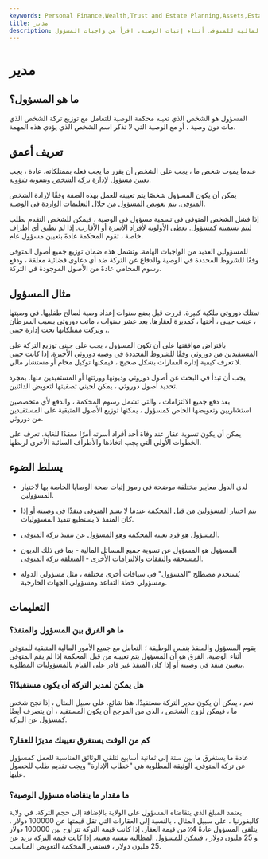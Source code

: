 ```yaml
---
keywords: Personal Finance,Wealth,Trust and Estate Planning,Assets,Estate,Liabilities
title: مدير
description: المسؤول هو فرد تعينه المحكمة ويتولى الأمور المالية للمتوفى أثناء إثبات الوصية. اقرأ عن واجبات المسؤول.
---
```


# مدير
## ما هو المسؤول؟

المسؤول هو الشخص الذي تعينه محكمة الوصية للتعامل مع توزيع تركة الشخص الذي مات دون وصية ، أو مع الوصية التي لا تذكر اسم الشخص الذي يؤدي هذه المهمة.

## تعريف أعمق

عندما يموت شخص ما ، يجب على الشخص أن يقرر ما يجب فعله بممتلكاته. عادة ، يجب تعيين مسؤول لإدارة تركة الشخص وتسوية شؤونه.

يمكن أن يكون المسؤول شخصًا يتم تعيينه للعمل بهذه الصفة وفقًا لإرادة الشخص المتوفى. يتم تعويض المسؤول من خلال التعليمات الواردة في الوصية.

إذا فشل الشخص المتوفى في تسمية مسؤول في الوصية ، فيمكن للشخص التقدم بطلب ليتم تسميته كمسؤول. تعطى الأولوية لأفراد الأسرة أو الأقارب. إذا لم تطبق أي أطراف خاصة ، تقوم المحكمة عادةً بتعيين مسؤول عام.

للمسؤولين العديد من الواجبات الهامة. وتشمل هذه ضمان توزيع جميع أصول المتوفى وفقًا للشروط المحددة في الوصية والدفاع عن التركة ضد أي دعاوى قضائية معلقة ، ودفع رسوم المحامي عادةً من الأصول الموجودة في التركة.

## مثال المسؤول

تمتلك دوروثي ملكية كبيرة. قررت قبل بضع سنوات إعداد وصية لصالح طفليها. في وصيتها ، عينت جيني ، أختها ، كمديرة لعقارها. بعد عشر سنوات ، ماتت دوروثي بسبب السرطان ، وتركت ممتلكاتها تحت إدارة جيني.

بافتراض موافقتها على أن تكون المسؤول ، يجب على جيني توزيع التركة على المستفيدين من دوروثي وفقًا للشروط المحددة في وصية دوروثي الأخيرة. إذا كانت جيني لا تعرف كيفية إدارة العقارات بشكل صحيح ، فيمكنها توكيل محام أو مستشار مالي.

يجب أن تبدأ في البحث عن أصول دوروثي وديونها وورثتها أو المستفيدين منها. بمجرد تحديد أصول دوروثي ، يمكن لجيني تصفيتها لتعويض الدائنين.

بعد دفع جميع الالتزامات ، والتي تشمل رسوم المحكمة ، والدفع لأي متخصصين استشاريين وتعويضها الخاص كمسؤول ، يمكنها توزيع الأصول المتبقية على المستفيدين من دوروثي.

يمكن أن يكون تسوية عقار عند وفاة أحد أفراد أسرته أمرًا معقدًا للغاية. تعرف على الخطوات الأولى التي يجب اتخاذها والأطراف السائبة الأخرى لربطها.

## يسلط الضوء

- لدى الدول معايير مختلفة موضحة في رموز إثبات صحة الوصايا الخاصة بها لاختيار المسؤولين.

- يتم اختيار المسؤولين من قبل المحكمة عندما لا يسم المتوفى منفذًا في وصيته أو إذا كان المنفذ لا يستطيع تنفيذ المسؤوليات.

- المسؤول هو فرد تعينه المحكمة وهو المسؤول عن تنفيذ تركة المتوفى.

- المسؤول هو المسؤول عن تسوية جميع المسائل المالية - بما في ذلك الديون المستحقة والنفقات والالتزامات الأخرى - المتعلقة تركة المتوفى.

- يُستخدم مصطلح "المسؤول" في سياقات أخرى مختلفة ، مثل مسؤولي الدولة ومسؤولي خطة التقاعد ومسؤولي الجهات الخارجية.

## التعليمات

### ما هو الفرق بين المسؤول والمنفذ؟

يقوم المسؤول والمنفذ بنفس الوظيفة ؛ التعامل مع جميع الأمور المالية المتبقية للمتوفى أثناء الوصية. الفرق هو أن المسؤول يتم تعيينه من قبل المحكمة إذا لم يقم المتوفى بتعيين منفذ في وصيته أو إذا كان المنفذ غير قادر على القيام بالمسؤوليات المطلوبة.

### هل يمكن لمدير التركة أن يكون مستفيدًا؟

نعم ، يمكن أن يكون مدير التركة مستفيدًا. هذا شائع. على سبيل المثال ، إذا نجح شخص ما ، فيمكن لزوج الشخص ، الذي من المرجح أن يكون المستفيد ، أن يتصرف أيضًا كمسؤول عن التركة.

### كم من الوقت يستغرق تعيينك مديرًا للعقار؟

عادة ما يستغرق ما بين ستة إلى ثمانية أسابيع لتلقي الوثائق المناسبة للعمل كمسؤول عن تركة المتوفى. الوثيقة المطلوبة هي "خطاب الإدارة" ويجب تقديم طلب للحصول عليها.

### ما مقدار ما يتقاضاه مسؤول الوصية؟

يعتمد المبلغ الذي يتقاضاه المسؤول على الولاية بالإضافة إلى حجم التركة. في ولاية كاليفورنيا ، على سبيل المثال ، بالنسبة إلى العقارات التي تقل قيمتها عن 100000 دولار ، يتلقى المسؤول عادةً 4٪ من قيمة العقار. إذا كانت قيمة التركة تتراوح بين 100000 دولار و 25 مليون دولار ، فيمكن للمسؤول المطالبة بنسبة معينة. إذا كانت قيمة التركة تزيد عن 25 مليون دولار ، فستقرر المحكمة التعويض المناسب.

